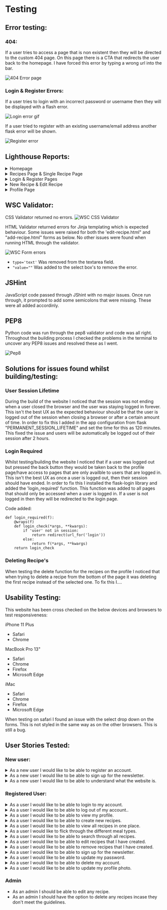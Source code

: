 # Testing

## Error testing:

### 404: 

If a user tries to access a page that is non existent then they will be directed to the custom 404 page. On this page there is a CTA that redirects the user back to the homepage. I have forced this error by typing a wrong url into the bar. 

![404 Error page](/docs/testing/errors/404-error-page.gif)

### Login & Register Errors: 

If a user tries to login with an incorrect password or username then they will be displayed with a flash error.

![Login error gif](/docs/testing/errors/login-error.gif) 

If a user tried to register with an existing username/email address another flask error will be shown.

![Register error](/docs/testing/errors/register-error.gif) 

## Lighthouse Reports:

<details><summary>Homepage</summary>

![Homepage lighthouse report](/docs/testing/lighthouse-reports/homepage-lighthouse-report.png)

</details>

<details><summary>Recipes Page & Single Recipe Page</summary>

![Recipes page lighthouse report](/docs/testing/lighthouse-reports/recipes-lighthouse-report.png)
![Recipe page lighthouse report](/docs/testing/lighthouse-reports/recipe-page-lighthouse-report.png)


</details>

<details><summary>Login & Register Pages</summary>

![Login lighthouse report](/docs/testing/lighthouse-reports/login-lighthouse-report.png)
![Register lighthouse report](/docs/testing/lighthouse-reports/register-lighthouse-report.png)


</details>


<details><summary>New Recipe & Edit Recipe</summary>

![New Recipe lighthouse report](/docs/testing/lighthouse-reports/add-recipe-lighthouse-report.png)
![Edit Recipe lighthouse report](/docs/testing/lighthouse-reports/edit-recipe-lighthouse-report.png)

</details>

<details><summary>Profile Page</summary>

![Profile lighthouse report](/docs/testing/lighthouse-reports/profile-lighthouse-report.png)

</details>


## WSC Validator:

CSS Validator returned no errors.
![WSC CSS Validator](/docs/testing/eating-vegan-wsc-css-validator.jpg)

HTML Validator returned errors for Jinja templating which is expected behaviour. Some issues were raised for both the 'edit-recipe.html" and "add-recipe.html" forms as below. No other issues were found when running HTML through the validator.

![WSC Form errors](/docs/testing/eating-vegan-wsc-html-validator-issues.jpg)

- ```type='text'``` Was removed from the textarea field. 
- ```"value=""``` Was added to the select box's to remove the error.

## JSHint

JavaScript code passed through JShint with no major issues. Once run through, it prompted to add some semicolons that were missing. These were all added accordinly.

## PEP8 

Python code was run through the pep8 validator and code was all right. 
Throughout the building process I checked the problems in the terminal to uncover any PEP8 issues and resolved these as I went. 

![Pep8](/docs/testing/pep8-python-code-check.png)

## Solutions for issues found whilst building/testing:

### User Session Lifetime

During the build of the website I noticed that the session was not ending when a user closed the browser and the user was staying logged in forever. This isn't the best UX as the expected behaviour should be that the user is logged out of the session when closing a browser or after a certain amount of time. In order to fix this I added in the app configuration from flask "PERMANENT_SESSION_LIFETIME" and set the time for this as 120 minutes. This fixed the issue and users will be automatically be logged out of their session after 2 hours. 

### Login Required

Whilst testing/building the website I noticed that if a user was logged out but pressed the back button they would be taken back to the profile page/have access to pages that are only availble to users that are logged in. This isn't the best UX as once a user is logged out, then their session should have ended. In order to fix this I installed the flask-login library and added the 'login_required' function. This function was added to all pages that should only be accessed when a user is logged in. If a user is not logged in then they will be redirected to the login page. 

Code added:
```
def login_required(f):
    @wraps(f)
    def login_check(*args, **kwargs):
        if 'user' not in session:
            return redirect(url_for('login'))
        else:
            return f(*args, **kwargs)
    return login_check
```

### Deleting Recipe's

When testing the delete function for the recipes on the profile I noticed that when trying to delete a recipe from the bottom of the page it was deleting the first recipe instead of the selected one. To fix this I....


## Usability Testing:

This website has been cross checked on the below devices and browsers to test responsiveness:

iPhone 11 Plus
- Safari
- Chrome

MacBook Pro 13"
 - Safari
 - Chrome
 - Firefox
 - Microsoft Edge

iMac
 - Safari
 - Chrome
 - Firefox
 - Microsoft Edge

When testing on safari I found an issue with the select drop down on the forms. This is not styled in the same way as on the other browsers. This is still a bug. 

## User Stories Tested:

### New user:

<details><summary>As a new user I would like to be able to register an account.</summary>

![Register Account](/docs/testing/user-story-gifs/register-account.gif)

</details>

<details><summary>As a new user I would like to be able to sign up for the newsletter.</summary>

Add GIF

</details>

<details><summary>As a new user I would like to be able to understand what the website is.</summary>

Add GIF

</details>


### Registered User:

<details><summary>As a user I would like to be able to login to my account.</summary>

![Login gif](/docs/testing/user-story-gifs/login-testing.gif)

</details>


<details><summary>As a user I would like to be able to log out of my account..</summary>

![Logout](/docs/testing/user-story-gifs/logout.gif) 

</details>

<details><summary>As a user I would like to be able to view my profile.</summary>

![View Profile](/docs/testing/user-story-gifs/profile.gif) 

</details>

<details><summary>As a user I would like to be able to create new recipes.</summary>

ADD GIF

</details>

<details><summary>As a user I would like to be able to view all recipes in one place.</summary>

![View recipes](/docs/testing/user-story-gifs/view-all-recipes.gif)

</details>

<details><summary>As a user I would like to flick through the different meal types.</summary>

ADD GIF

</details>

<details><summary>As a user I would like to be able to search through all recipes.</summary>

![Search Recipe](/docs/testing/user-story-gifs/search.gif)

</details>

<details><summary>As a user I would like to be able to edit recipes that I have created.</summary>

![Edit Recipe](/docs/testing/user-story-gifs/edit-recipe.gif)

#### Changes reflected on recipes page and single recipe page.

![Edit recipe recipe page](/docs/testing/user-story-gifs/edit-recipe-more.gif)

</details>

<details><summary>As a user I would like to be able to remove recipes that I have created.</summary>

ADD GIF WHEN ISSUE FIXED 

</details>

<details><summary>As a user I would like to be able to sign up for the newsletter.</summary>

ADD GIF

</details>

<details><summary>As a user I would like to be able to update my password.</summary>

![Change password tested](/docs/testing/user-story-gifs/password-updated.gif)

#### Logging in with new password: 

![New password tested](/docs/testing/user-story-gifs/updated-password-login.gif)

</details>

<details><summary>As a user I would like to be able to delete my account.</summary>

![Delete user](/docs/testing/user-story-gifs/delete-user.gif)

</details>

<details><summary>As a user I would like to be able to update my profile photo.</summary>

ADD GIF

</details>








### Admin

- As an admin I should be able to edit any recipe.
- As an admin I should have the option to delete any recipes incase they don't meet the guidelines.

